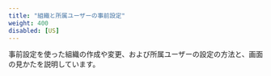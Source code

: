 ```yaml
---
title: "組織と所属ユーザーの事前設定"
weight: 400
disabled: [US]
---
```

事前設定を使った組織の作成や変更、および所属ユーザーの設定の方法と、画面の見かたを説明しています。
